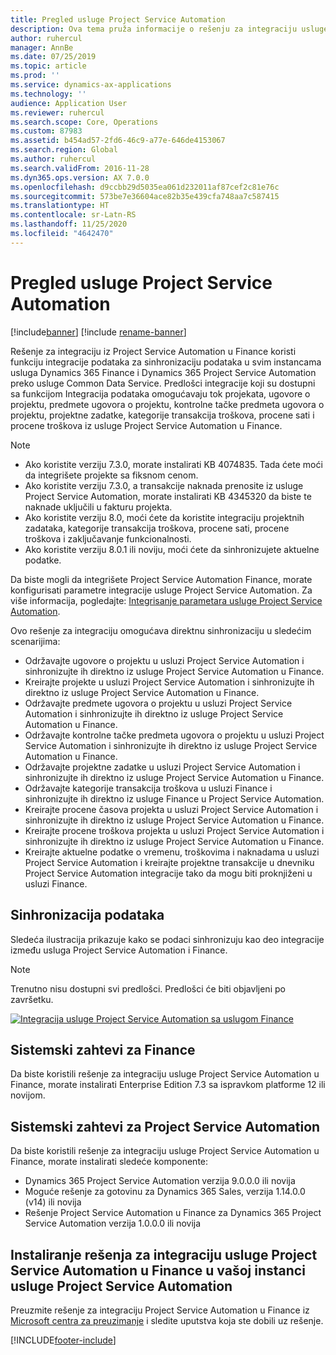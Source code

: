 ```yaml
---
title: Pregled usluge Project Service Automation
description: Ova tema pruža informacije o rešenju za integraciju usluge Dynamics 365 Project Service Automation sa uslugom Dynamics 365 Finance.
author: ruhercul
manager: AnnBe
ms.date: 07/25/2019
ms.topic: article
ms.prod: ''
ms.service: dynamics-ax-applications
ms.technology: ''
audience: Application User
ms.reviewer: ruhercul
ms.search.scope: Core, Operations
ms.custom: 87983
ms.assetid: b454ad57-2fd6-46c9-a77e-646de4153067
ms.search.region: Global
ms.author: ruhercul
ms.search.validFrom: 2016-11-28
ms.dyn365.ops.version: AX 7.0.0
ms.openlocfilehash: d9ccbb29d5035ea061d232011af87cef2c81e76c
ms.sourcegitcommit: 573be7e36604ace82b35e439cfa748aa7c587415
ms.translationtype: HT
ms.contentlocale: sr-Latn-RS
ms.lasthandoff: 11/25/2020
ms.locfileid: "4642470"
---
```

# <a name="project-service-automation-overview"></a>Pregled usluge Project Service Automation

[!include[banner](../includes/banner.md)]
[!include [rename-banner](~/includes/cc-data-platform-banner.md)]

Rešenje za integraciju iz Project Service Automation u Finance koristi funkciju integracije podataka za sinhronizaciju podataka u svim instancama usluga Dynamics 365 Finance i Dynamics 365 Project Service Automation preko usluge Common Data Service. Predlošci integracije koji su dostupni sa funkcijom Integracija podataka omogućavaju tok projekata, ugovore o projektu, predmete ugovora o projektu, kontrolne tačke predmeta ugovora o projektu, projektne zadatke, kategorije transakcija troškova, procene sati i procene troškova iz usluge Project Service Automation u Finance.

> [!NOTE]
> - Ako koristite verziju 7.3.0, morate instalirati KB 4074835. Tada ćete moći da integrišete projekte sa fiksnom cenom.
> - Ako koristite verziju 7.3.0, a transakcije naknada prenosite iz usluge Project Service Automation, morate instalirati KB 4345320 da biste te naknade uključili u fakturu projekta.
> - Ako koristite verziju 8.0, moći ćete da koristite integraciju projektnih zadataka, kategorije transakcija troškova, procene sati, procene troškova i zaključavanje funkcionalnosti.
> - Ako koristite verziju 8.0.1 ili noviju, moći ćete da sinhronizujete aktuelne podatke.

Da biste mogli da integrišete Project Service Automation Finance, morate konfigurisati parametre integracije usluge Project Service Automation. Za više informacija, pogledajte: [Integrisanje parametara usluge Project Service Automation](PSA-parameters.md).

Ovo rešenje za integraciju omogućava direktnu sinhronizaciju u sledećim scenarijima:

- Održavajte ugovore o projektu u usluzi Project Service Automation i sinhronizujte ih direktno iz usluge Project Service Automation u Finance.
- Kreirajte projekte u usluzi Project Service Automation i sinhronizujte ih direktno iz usluge Project Service Automation u Finance.
- Održavajte predmete ugovora o projektu u usluzi Project Service Automation i sinhronizujte ih direktno iz usluge Project Service Automation u Finance.
- Održavajte kontrolne tačke predmeta ugovora o projektu u usluzi Project Service Automation i sinhronizujte ih direktno iz usluge Project Service Automation u Finance.
- Održavajte projektne zadatke u usluzi Project Service Automation i sinhronizujte ih direktno iz usluge Project Service Automation u Finance.
- Održavajte kategorije transakcija troškova u usluzi Finance i sinhronizujte ih direktno iz usluge Finance u Project Service Automation.
- Kreirajte procene časova projekta u usluzi Project Service Automation i sinhronizujte ih direktno iz usluge Project Service Automation u Finance.
- Kreirajte procene troškova projekta u usluzi Project Service Automation i sinhronizujte ih direktno iz usluge Project Service Automation u Finance.
- Kreirajte aktuelne podatke o vremenu, troškovima i naknadama u usluzi Project Service Automation i kreirajte projektne transakcije u dnevniku Project Service Automation integracije tako da mogu biti proknjiženi u usluzi Finance.

## <a name="data-synchronization"></a>Sinhronizacija podataka

Sledeća ilustracija prikazuje kako se podaci sinhronizuju kao deo integracije između usluga Project Service Automation i Finance.

> [!NOTE]
> Trenutno nisu dostupni svi predlošci. Predlošci će biti objavljeni po završetku.

[![Integracija usluge Project Service Automation sa uslugom Finance](./media/PSA-integration.png)](./media/PSA-integration.png)

## <a name="system-requirements-for-finance"></a>Sistemski zahtevi za Finance

Da biste koristili rešenje za integraciju usluge Project Service Automation u Finance, morate instalirati Enterprise Edition 7.3 sa ispravkom platforme 12 ili novijom.

## <a name="system-requirements-for-project-service-automation"></a>Sistemski zahtevi za Project Service Automation

Da biste koristili rešenje za integraciju usluge Project Service Automation u Finance, morate instalirati sledeće komponente:

- Dynamics 365 Project Service Automation verzija 9.0.0.0 ili novija
- Moguće rešenje za gotovinu za Dynamics 365 Sales, verzija 1.14.0.0 (v14) ili novija
- Rešenje Project Service Automation u Finance za Dynamics 365 Project Service Automation verzija 1.0.0.0 ili novija

## <a name="install-the-project-service-automation-to-finance-integration-solution-in-your-project-service-automation-instance"></a>Instaliranje rešenja za integraciju usluge Project Service Automation u Finance u vašoj instanci usluge Project Service Automation

Preuzmite rešenje za integraciju Project Service Automation u Finance iz [Microsoft centra za preuzimanje](https://www.microsoft.com/download/details.aspx?id=57016) i sledite uputstva koja ste dobili uz rešenje.


[!INCLUDE[footer-include](../includes/footer-banner.md)]